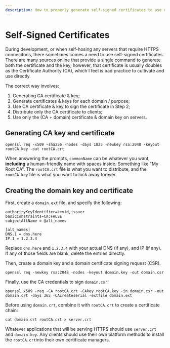 ```yaml
---
description: How to properly generate self-signed certificates to use on all platforms
---
```


# Self-Signed Certificates

During development, or when self-hosing any servers that require HTTPS connecitons, there sometimes comes a need to use self-signed certificates. There are many sources online that provide a single command to generate both the certificate and the key, however, that certificate is usually doubles as the Certificate Authority (CA), which I feel is bad practice to cultivate and use directly.

The correct way involves:

1. Generating CA certificate & key;
2. Generate certificates & keys for each domain / purpose;
3. Use CA certificate & key to sign the certificate in Step 2;
4. Distribute only the CA certificate to clients;
5. Use only the (CA + domain) certificate & domain key on servers.

## Generating CA key and certificate

```
openssl req -x509 -sha256 -nodes -days 1825 -newkey rsa:2048 -keyout rootCA.key -out rootCA.crt
```

When answering the prompts, `commonName` can be whatever you want, **including** a human-friendly name with spaces inside. Something like "My Root CA". The `rootCA.crt` file is what you want to distribute, and the `rootCA.key` file is what you want to lock away forever.

## Creating the domain key and certificate

First, create a `domain.ext` file, and specify the following:

```
authorityKeyIdentifier=keyid,issuer
basicConstraints=CA:FALSE
subjectAltName = @alt_names

[alt_names]
DNS.1 = dns.here
IP.1 = 1.2.3.4
```

Replace `dns.here` and `1.2.3.4` with your actual DNS (if any), and IP (if any). If any of those fields are blank, delete the entries directly.

Then, create a domain key and a domain certificate signing request (CSR).

```
openssl req -newkey rsa:2048 -nodes -keyout domain.key -out domain.csr
```

Finally, use the CA credentials to sign `domain.csr`:

```
openssl x509 -req -CA rootCA.crt -CAkey rootCA.key -in domain.csr -out domain.crt -days 365 -CAcreateserial -extfile domain.ext
```

Before using `domain.crt`, combine it with `rootCA.crt` to create a certificate chain:

```
cat domain.crt rootCA.crt > server.crt
```

Whatever applications that will be serving HTTPS should use `server.crt` and `domain.key`. Any clients should use their own platform methods to install the `rootCA.crt`into their own certificate managers.
